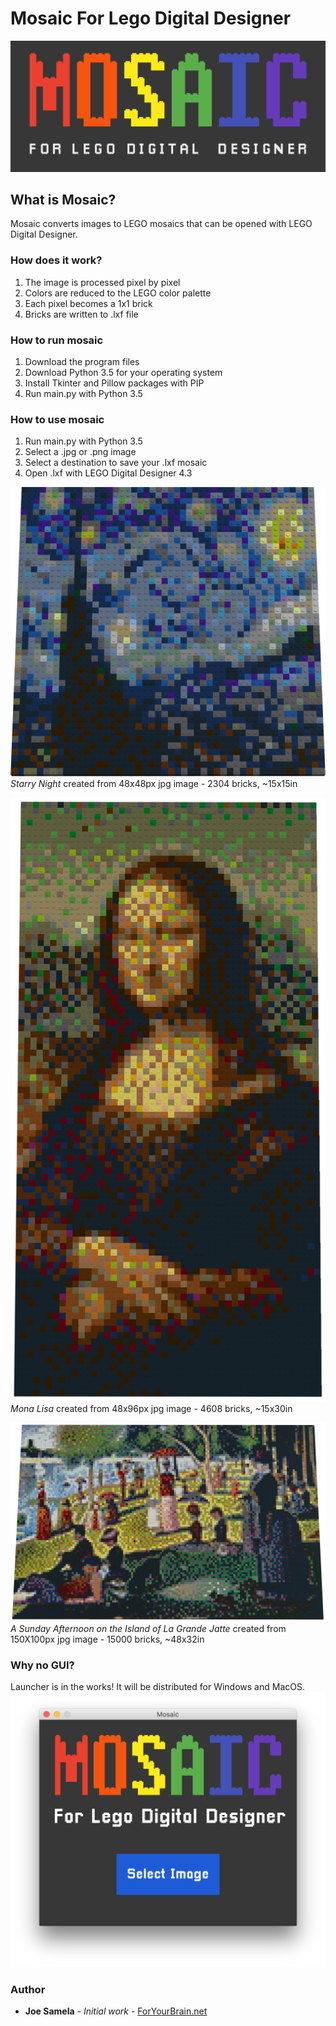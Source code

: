# Mosaic For Lego Digital Designer

![Mosaic for Lego Digital Designer](banner.png?raw=true "Mosaic for Lego Digital Designer")

## What is Mosaic?
Mosaic converts images to LEGO mosaics that can be opened with LEGO Digital Designer.

### How does it work?
  1. The image is processed pixel by pixel
  2. Colors are reduced to the LEGO color palette
  3. Each pixel becomes a 1x1 brick
  4. Bricks are written to .lxf file

### How to run mosaic
  1. Download the program files
  2. Download Python 3.5 for your operating system
  3. Install Tkinter and Pillow packages with PIP
  4. Run main.py with Python 3.5

### How to use mosaic
  1. Run main.py with Python 3.5
  2. Select a .jpg or .png image
  3. Select a destination to save your .lxf mosaic
  4. Open .lxf with LEGO Digital Designer 4.3

![Starry Night](screenshots/starrynight.png?raw=true "Starry Night")
*Starry Night* created from 48x48px jpg image - 2304 bricks, ~15x15in

![Mona Lisa](screenshots/mona.png?raw=true "Mona Lisa")
*Mona Lisa* created from 48x96px jpg image - 4608 bricks, ~15x30in

![Sunday on La Grande Jatte](screenshots/park.png?raw=true "Sunday on La Grande Jatte")
*A Sunday Afternoon on the Island of La Grande Jatte* created from 150X100px jpg image - 15000 bricks, ~48x32in

### Why no GUI? 
Launcher is in the works! It will be distributed for Windows and MacOS.
![Mosaic GUI](screenshots/GUI.png?raw=true "Mosaic GUI")

### Author
* **Joe Samela** - *Initial work* - [ForYourBrain.net](http://www.foryourbrain.net)

